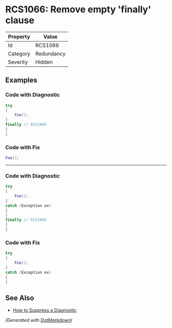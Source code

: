 # RCS1066: Remove empty 'finally' clause

| Property | Value      |
| -------- | ---------- |
| Id       | RCS1066    |
| Category | Redundancy |
| Severity | Hidden     |

## Examples

### Code with Diagnostic

```csharp
try
{
    Foo();
}
finally // RCS1066
{
}
```

### Code with Fix

```csharp
Foo();
```

- - -

### Code with Diagnostic

```csharp
try
{
    Foo();
}
catch (Exception ex)
{
}
finally // RCS1066
{
}
```

### Code with Fix

```csharp
try
{
    Foo();
}
catch (Exception ex)
{
}
```

## See Also

* [How to Suppress a Diagnostic](../HowToConfigureAnalyzers.md#how-to-suppress-a-diagnostic)


*\(Generated with [DotMarkdown](http://github.com/JosefPihrt/DotMarkdown)\)*